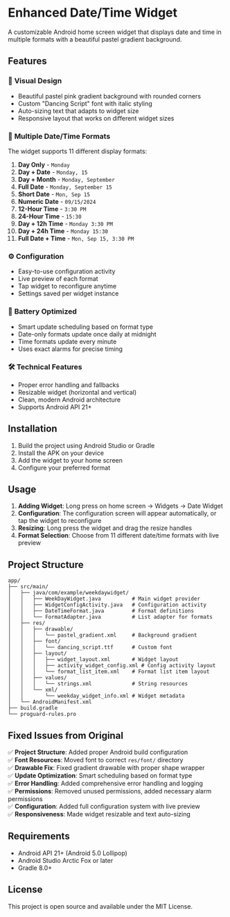 # Enhanced Date/Time Widget

A customizable Android home screen widget that displays date and time in multiple formats with a beautiful pastel gradient background.

## Features

### 🎨 **Visual Design**
- Beautiful pastel pink gradient background with rounded corners
- Custom "Dancing Script" font with italic styling
- Auto-sizing text that adapts to widget size
- Responsive layout that works on different widget sizes

### 📅 **Multiple Date/Time Formats**
The widget supports 11 different display formats:

1. **Day Only** - `Monday`
2. **Day + Date** - `Monday, 15`
3. **Day + Month** - `Monday, September`
4. **Full Date** - `Monday, September 15`
5. **Short Date** - `Mon, Sep 15`
6. **Numeric Date** - `09/15/2024`
7. **12-Hour Time** - `3:30 PM`
8. **24-Hour Time** - `15:30`
9. **Day + 12h Time** - `Monday 3:30 PM`
10. **Day + 24h Time** - `Monday 15:30`
11. **Full Date + Time** - `Mon, Sep 15, 3:30 PM`

### ⚙️ **Configuration**
- Easy-to-use configuration activity
- Live preview of each format
- Tap widget to reconfigure anytime
- Settings saved per widget instance

### 🔋 **Battery Optimized**
- Smart update scheduling based on format type
- Date-only formats update once daily at midnight
- Time formats update every minute
- Uses exact alarms for precise timing

### 🛠️ **Technical Features**
- Proper error handling and fallbacks
- Resizable widget (horizontal and vertical)
- Clean, modern Android architecture
- Supports Android API 21+

## Installation

1. Build the project using Android Studio or Gradle
2. Install the APK on your device
3. Add the widget to your home screen
4. Configure your preferred format

## Usage

1. **Adding Widget**: Long press on home screen → Widgets → Date Widget
2. **Configuration**: The configuration screen will appear automatically, or tap the widget to reconfigure
3. **Resizing**: Long press the widget and drag the resize handles
4. **Format Selection**: Choose from 11 different date/time formats with live preview

## Project Structure

```
app/
├── src/main/
│   ├── java/com/example/weekdaywidget/
│   │   ├── WeekDayWidget.java          # Main widget provider
│   │   ├── WidgetConfigActivity.java   # Configuration activity
│   │   ├── DateTimeFormat.java         # Format definitions
│   │   └── FormatAdapter.java          # List adapter for formats
│   ├── res/
│   │   ├── drawable/
│   │   │   └── pastel_gradient.xml     # Background gradient
│   │   ├── font/
│   │   │   └── dancing_script.ttf      # Custom font
│   │   ├── layout/
│   │   │   ├── widget_layout.xml       # Widget layout
│   │   │   ├── activity_widget_config.xml # Config activity layout
│   │   │   └── format_list_item.xml    # Format list item layout
│   │   ├── values/
│   │   │   └── strings.xml             # String resources
│   │   └── xml/
│   │       └── weekday_widget_info.xml # Widget metadata
│   └── AndroidManifest.xml
├── build.gradle
└── proguard-rules.pro
```

## Fixed Issues from Original

✅ **Project Structure**: Added proper Android build configuration  
✅ **Font Resources**: Moved font to correct `res/font/` directory  
✅ **Drawable Fix**: Fixed gradient drawable with proper shape wrapper  
✅ **Update Optimization**: Smart scheduling based on format type  
✅ **Error Handling**: Added comprehensive error handling and logging  
✅ **Permissions**: Removed unused permissions, added necessary alarm permissions  
✅ **Configuration**: Added full configuration system with live preview  
✅ **Responsiveness**: Made widget resizable and text auto-sizing  

## Requirements

- Android API 21+ (Android 5.0 Lollipop)
- Android Studio Arctic Fox or later
- Gradle 8.0+

## License

This project is open source and available under the MIT License.


